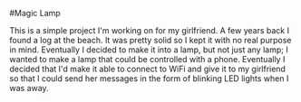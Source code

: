 #Magic Lamp

This is a simple project I'm working on for my girlfriend. A few years back I found a log at the beach. It was pretty solid so I kept it with no real purpose in mind. Eventually I decided to make it into a lamp, but not just any lamp; I wanted to make a lamp that could be controlled with a phone. Eventually I decided that I'd make it able to connect to WiFi and give it to my girlfriend so that I could send her messages in the form of blinking LED lights when I was away. 

